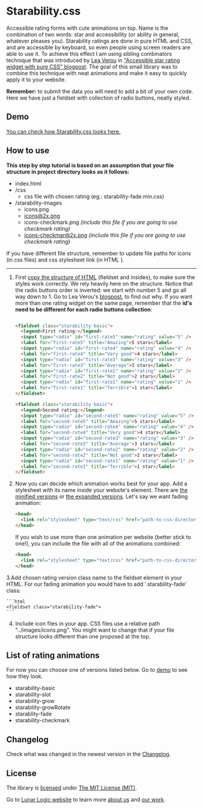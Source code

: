 # Starability.css

Accessible rating forms with cute animations on top. Name is the combination of two words: star and accessibility (or ability in general, whatever pleases you). Starability ratings are done in pure HTML and CSS, and are accessible by keyboard, so even people using screen readers are able to use it. To achieve this effect I am using sibling combinators technique that was introduced by [Lea Verou](http://lea.verou.me) in ["Accessible star rating widget with pure CSS" blogpost](http://lea.verou.me/2011/08/accessible-star-rating-widget-with-pure-css/). The goal of this small library was to combine this technique with neat animations and make it easy to quickly apply it to your website.

**Remember:** to submit the data you will need to add a bit of your own code. Here we have just a fieldset with collection of radio buttons, neatly styled.

## Demo

[You can check how Starability.css looks here.](http://lunarlogic.github.io/starability/)

## How to use

**This step by step tutorial is based on an assumption that your file structure in project directory looks as it follows:**

- index.html
- /css
  - css file with chosen rating (eg.: starability-fade.min.css)
- /starability-images
  - icons.png
  - icons@2x.png
  - icons-checkmark.png *(include this file if you are going to use checkmark rating)*
  - icons-checkmar@2x.png *(include this file if you are going to use checkmark rating)*

If you have different file structure, remember to update file paths for icons (in css files) and css stylesheet link (in HTML <head>).

---

1. First [copy the structure of HTML](https://github.com/LunarLogic/starability/blob/master/index.html) (fieldset and insides), to make sure the styles work correctly. We rely heavily here on the structure. Notice that the radio buttons order is inverted: we start with number 5 and go all way down to 1. Go to Lea Verou's [blogpost](http://lea.verou.me/2011/08/accessible-star-rating-widget-with-pure-css/), to find out why. If you want more than one rating widget on the same page, remember that the **id's need to be different for each radio buttons collection**:

    ```html

    <fieldset class="starability-basic">
      <legend>First rating:</legend>
      <input type="radio" id="first-rate5" name="rating" value="5" />
      <label for="first-rate5" title="Amazing">5 stars</label>
      <input type="radio" id="first-rate4" name="rating" value="4" />
      <label for="first-rate4" title="Very good">4 stars</label>
      <input type="radio" id="first-rate3" name="rating" value="3" />
      <label for="first-rate3" title="Average">3 stars</label>
      <input type="radio" id="first-rate2" name="rating" value="2" />
      <label for="first-rate2" title="Not good">2 stars</label>
      <input type="radio" id="first-rate1" name="rating" value="1" />
      <label for="first-rate1" title="Terrible">1 star</label>
    </fieldset>

    <fieldset class="starability-basic">
      <legend>Second rating:</legend>
      <input type="radio" id="second-rate5" name="rating" value="5" />
      <label for="second-rate5" title="Amazing">5 stars</label>
      <input type="radio" id="second-rate4" name="rating" value="4" />
      <label for="second-rate4" title="Very good">4 stars</label>
      <input type="radio" id="second-rate3" name="rating" value="3" />
      <label for="second-rate3" title="Average">3 stars</label>
      <input type="radio" id="second-rate2" name="rating" value="2" />
      <label for="second-rate2" title="Not good">2 stars</label>
      <input type="radio" id="second-rate1" name="rating" value="1" />
      <label for="second-rate1" title="Terrible">1 star</label>
    </fieldset>
    ```

2.  Now you can decide which animation works best for your app. Add a stylesheet with its name inside your website's <head> element. There are [the minified versions](https://github.com/LunarLogic/starability/tree/master/starability-minified) or [the expanded versions](https://github.com/LunarLogic/starability/tree/master/starability-css). Let's say we want fading animation:

    ```html
    <head>
      <link rel="stylesheet" type="text/css" href="path-to-css-directory/starability-fade.min.css"/>
    </head>
    ```

    If you wish to use more than one animation per website (better stick to one!), you can include the file with all of the animations combined:

    ```html
    <head>
      <link rel="stylesheet" type="text/css" href="path-to-css-directory/starability-all.min.css"/>
    </head>
    ```
3.Add chosen rating version class name to the fieldset element in your HTML. For our fading animation you would have to add '.starability-fade' class:

    ```html
    <fieldset class="starability-fade">
    ```

4. Include icon files in your app. CSS files use a relative path "../images/icons.png". You might want to change that if your file structure looks different than one proposed at the top.

## List of rating animations

For now you can choose one of versions listed below. Go to [demo](http://lunarlogic.github.io/starability/) to see how they look.

  - starability-basic
  - starability-slot
  - starability-grow
  - starability-growRotate
  - starablity-fade
  - starability-checkmark

## Changelog

Check what was changed in the newest version in the [Changelog](https://github.com/LunarLogic/starability/blob/master/CHANGELOG.md).

## License

The library is [licensed](https://github.com/LunarLogic/starability/blob/master/LICENSE) under [The MIT License (MIT)](http://choosealicense.com/licenses/mit/).

Go to [Lunar Logic website](http://www.lunarlogic.io/) to learn more [about us](http://www.lunarlogic.io/company) and [our work](http://www.lunarlogic.io/portfolio).
